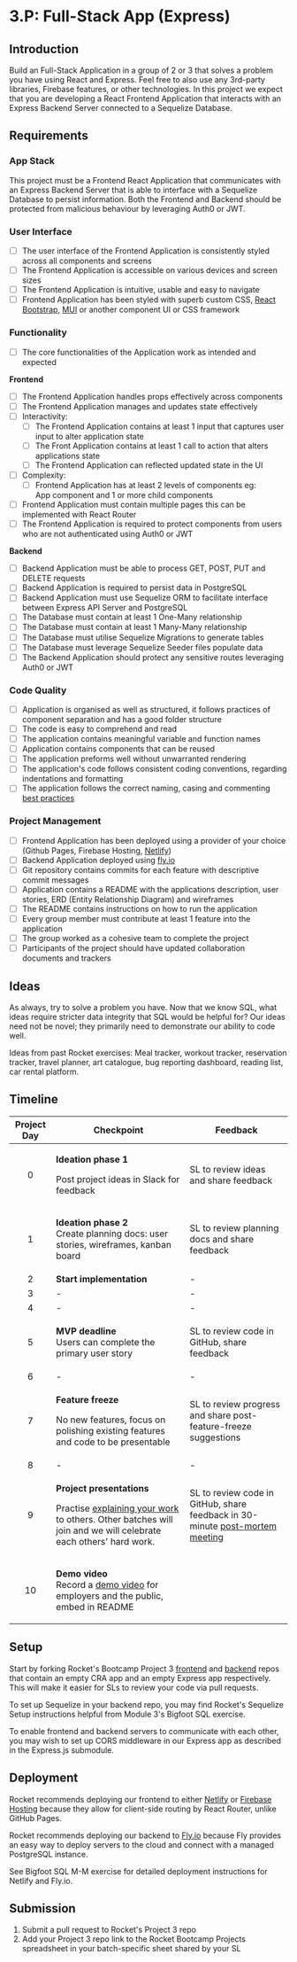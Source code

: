 # 3.P: Full-Stack App (Express)

## Introduction

Build an Full-Stack Application in a group of 2 or 3 that solves a problem you have using React and Express. Feel free to also use any 3rd-party libraries, Firebase features, or other technologies. In this project we expect that you are developing a React Frontend Application that interacts with an Express Backend Server connected to a Sequelize Database.&#x20;

## Requirements

### App Stack

This project must be a Frontend React Application that communicates with an Express Backend Server that is able to interface with a Sequelize Database to persist information. Both the Frontend and Backend should be protected from malicious behaviour by leveraging Auth0 or JWT.&#x20;

### User Interface

* [ ] The user interface of the Frontend Application is consistently styled across all components and screens
* [ ] The Frontend Application is accessible on various devices and screen sizes
* [ ] The Frontend Application is intuitive, usable and easy to navigate
* [ ] Frontend Application has been styled with superb custom CSS, [React Bootstrap](https://react-bootstrap.github.io/components/alerts), [MUI](https://mui.com/core/) or another component UI or CSS framework

### Functionality&#x20;

* [ ] The core functionalities of the Application work as intended and expected

**Frontend**

* [ ] The Frontend Application handles props effectively across components
* [ ] The Frontend Application manages and updates state effectively
* [ ] Interactivity:
  * [ ] The Frontend Application contains at least 1 input that captures user input to alter application state&#x20;
  * [ ] The Front Application contains at least 1 call to action that alters applications state
  * [ ] The Frontend Application can reflected updated state in the UI
* [ ] Complexity:
  * [ ] Frontend Application has at least 2 levels of components eg: \
    App component and 1 or more child components
* [ ] Frontend Application must contain multiple pages this can be implemented with React Router
* [ ] The Frontend Application is required to protect components from users who are not authenticated using Auth0 or JWT

**Backend**

* [ ] Backend Application must be able to process GET, POST, PUT and DELETE requests
* [ ] Backend Application is required to persist data in PostgreSQL
* [ ] Backend Application must use Sequelize ORM to facilitate interface between Express API Server and PostgreSQL
* [ ] The Database must contain at least 1 One-Many relationship
* [ ] The Database must contain at least 1 Many-Many relationship
* [ ] The Database must utilise Sequelize Migrations to generate tables
* [ ] The Database must leverage Sequelize Seeder files populate data&#x20;
* [ ] The Backend Application should protect any sensitive routes leveraging Auth0 or JWT

### Code Quality

* [ ] Application is organised as well as structured, it follows practices of component separation and has a good folder structure
* [ ] The code is easy to comprehend and read
* [ ] The application contains meaningful variable and function names
* [ ] Application contains components that can be reused
* [ ] The application preforms well without unwarranted rendering
* [ ] The application's code follows consistent coding conventions, regarding indentations and formatting
* [ ] The application follows the correct naming, casing and commenting [best practices](../general-reference/naming-casing-and-commenting-conventions.md)

### Project Management

* [ ] Frontend Application has been deployed using a provider of your choice (Github Pages, Firebase Hosting, [Netlify](https://www.netlify.com/))
* [ ] Backend Application deployed using [fly.io](https://fly.io/docs/)
* [ ] Git repository contains commits for each feature with descriptive commit messages
* [ ] Application contains a README with the applications description, user stories, ERD (Entity Relationship Diagram) and wireframes
* [ ] The README contains instructions on how to run the application&#x20;
* [ ] Every group member must contribute at least 1 feature into the application
* [ ] The group worked as a cohesive team to complete the project
* [ ] Participants of the project should have updated collaboration documents and trackers&#x20;

## Ideas

As always, try to solve a problem you have. Now that we know SQL, what ideas require stricter data integrity that SQL would be helpful for? Our ideas need not be novel; they primarily need to demonstrate our ability to code well.

Ideas from past Rocket exercises: Meal tracker, workout tracker, reservation tracker, travel planner, art catalogue, bug reporting dashboard, reading list, car rental platform.

## Timeline

| Project Day | Checkpoint                                                                                                                                                                                                                        | Feedback                                                                                                                       |
| :---------: | --------------------------------------------------------------------------------------------------------------------------------------------------------------------------------------------------------------------------------- | ------------------------------------------------------------------------------------------------------------------------------ |
|      0      | <p><strong>Ideation phase 1</strong></p><p>Post project ideas in Slack for feedback</p>                                                                                                                                           | SL to review ideas and share feedback                                                                                          |
|      1      | <p><strong>Ideation phase 2</strong><br>Create planning docs: user stories, wireframes, kanban board</p>                                                                                                                          | SL to review planning docs and share feedback                                                                                  |
|      2      | **Start implementation**                                                                                                                                                                                                          | -                                                                                                                              |
|      3      | -                                                                                                                                                                                                                                 | -                                                                                                                              |
|      4      | -                                                                                                                                                                                                                                 | -                                                                                                                              |
|      5      | <p><strong>MVP deadline</strong><br>Users can complete the primary user story</p>                                                                                                                                                 | SL to review code in GitHub, share feedback                                                                                    |
|      6      | -                                                                                                                                                                                                                                 | -                                                                                                                              |
|      7      | <p><strong>Feature freeze</strong></p><p>No new features, focus on polishing existing features and code to be presentable</p>                                                                                                     | SL to review progress and share post-feature-freeze suggestions                                                                |
|      8      | -                                                                                                                                                                                                                                 | -                                                                                                                              |
|      9      | <p><strong>Project presentations</strong></p><p>Practise <a href="../logistics/course-methodology.md#presentations">explaining your work</a> to others. Other batches will join and we will celebrate each others' hard work.</p> | SL to review code in GitHub, share feedback in 30-minute [post-mortem meeting](../logistics/course-methodology.md#post-mortem) |
|      10     | <p><strong>Demo video</strong><br>Record a <a href="../logistics/course-methodology.md#demo-video">demo video</a> for employers and the public, embed in README</p>                                                               |                                                                                                                                |

## Setup

Start by forking Rocket's Bootcamp Project 3 [frontend](https://github.com/rocketacademy/project3-3.2) and [backend](https://github.com/rocketacademy/project3-backend-bootcamp) repos that contain an empty CRA app and an empty Express app respectively. This will make it easier for SLs to review your code via pull requests.

To set up Sequelize in your backend repo, you may find Rocket's Sequelize Setup instructions helpful from Module 3's Bigfoot SQL exercise.

To enable frontend and backend servers to communicate with each other, you may wish to set up CORS middleware in our Express app as described in the Express.js submodule.

## Deployment

Rocket recommends deploying our frontend to either [Netlify](https://create-react-app.dev/docs/deployment/#netlify) or [Firebase Hosting](https://create-react-app.dev/docs/deployment/#firebase) because they allow for client-side routing by React Router, unlike GitHub Pages.

Rocket recommends deploying our backend to [Fly.io](https://fly.io/) because Fly provides an easy way to deploy servers to the cloud and connect with a managed PostgreSQL instance.&#x20;

See Bigfoot SQL M-M exercise for detailed deployment instructions for Netlify and Fly.io.

## Submission

1. Submit a pull request to Rocket's Project 3 repo
2. Add your Project 3 repo link to the Rocket Bootcamp Projects spreadsheet in your batch-specific sheet shared by your SL
